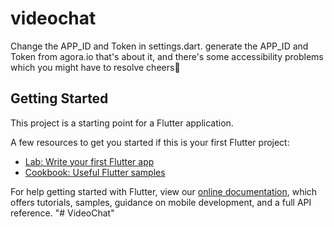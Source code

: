 # videochat

Change the APP_ID and Token in settings.dart.
generate the APP_ID and Token from agora.io
that's about it,
and there's some accessibility problems which you might have to resolve
cheers🤙

## Getting Started

This project is a starting point for a Flutter application.

A few resources to get you started if this is your first Flutter project:

- [Lab: Write your first Flutter app](https://flutter.dev/docs/get-started/codelab)
- [Cookbook: Useful Flutter samples](https://flutter.dev/docs/cookbook)

For help getting started with Flutter, view our
[online documentation](https://flutter.dev/docs), which offers tutorials,
samples, guidance on mobile development, and a full API reference.
"# VideoChat" 
